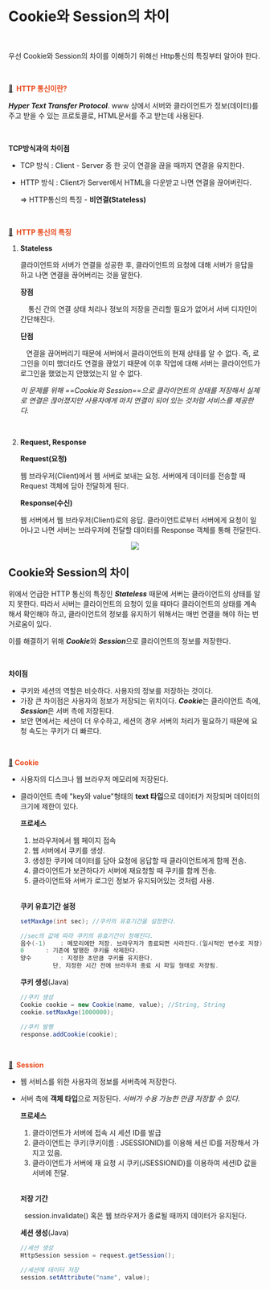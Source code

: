 #  Cookie와 Session의 차이

<br/>

우선 Cookie와 Session의 차이를 이해하기 위해선 Http통신의 특징부터 알아야 한다.

<br/>

<b style="color:#E94A1D">[🍂](https://apps.timwhitlock.info/emoji/tables/unicode#emoji-modal)&nbsp; HTTP 통신이란?</b>

***Hyper Text Transfer Protocol***. www 상에서 서버와 클라이언트가 정보(데이터)를 주고 받을 수 있는 프로토콜로, HTML문서를 주고 받는데 사용된다.

<br/>

**TCP방식과의 차이점**

- TCP 방식 : Client - Server 중 한 곳이 연결을 끊을 때까지 연결을 유지한다.

- HTTP 방식 : Client가 Server에서 HTML을 다운받고 나면 연결을 끊어버린다.

  => HTTP통신의 특징 - **비연결(Stateless)**

<br/>

<b style="color:#E94A1D">[🍂](https://apps.timwhitlock.info/emoji/tables/unicode#emoji-modal)&nbsp; HTTP 통신의 특징</b>

1. **Stateless**

   클라이언트와 서버가 연결을 성공한 후, 클라이언트의 요청에 대해 서버가 응답을 하고 나면 연결을 끊어버리는 것을 말한다.

   

   **장점**

   &nbsp; &nbsp; 통신 간의 연결 상태 처리나 정보의 저장을 관리할 필요가 없어서 서버 디자인이 간단해진다.

   **단점**

   &nbsp;&nbsp; 연결을 끊어버리기 때문에 서버에서 클라이언트의 현재 상태를 알 수 없다. 즉, 로그인을 이미 했더라도 연결을 끊었기 때문에 이후 작업에 대해 서버는 클라이언트가 로그인을 했었는지 안했었는지 알 수 없다.

   *이 문제를 위해 ==Cookie와 Session==으로 클라이언트의 상태를 저장해서 실제로 연결은 끊어졌지만 사용자에게 마치 연결이 되어 있는 것처럼 서비스를 제공한다.*

   <br/>

2. **Request, Response**

   **Request(요청)**

   웹 브라우저(Client)에서 웹 서버로 보내는 요청. 서버에게 데이터를 전송할 때 Request 객체에 담아 전달하게 된다.

   **Response(수신)**

   웹 서버에서 웹 브라우저(Client)로의 응답. 클라이언트로부터 서버에게 요청이 일어나고 나면 서버는 브라우저에 전달할 데이터를 Response 객체를 통해 전달한다.

<div align="center"><img src="https://user-images.githubusercontent.com/33229855/70770180-c2a07780-1daf-11ea-9170-8b8fad493fbb.png" style="align:center"/></div>



## Cookie와 Session의 차이

 위에서 언급한 HTTP 통신의 특징인 ***Stateless*** 때문에 서버는 클라이언트의 상태를 알지 못한다. 따라서 서버는 클라이언트의 요청이 있을 때마다 클라이언트의 상태를 계속해서 확인해야 하고, 클라이언트의 정보를 유지하기 위해서는 매번 연결을 해야 하는 번거로움이 있다. 

 이를 해결하기 위해 ***Cookie***와 ***Session***으로 클라이언트의 정보를 저장한다.

<br/>

**차이점**

- 쿠키와 세션의 역할은 비슷하다. 사용자의 정보를 저장하는 것이다.
- 가장 큰 차이점은 사용자의 정보가 저장되는 위치이다. ***Cookie***는 클라이언트 측에, ***Session***은 서버 측에 저장된다.
- 보안 면에서는 세션이 더 우수하고, 세션의 경우 서버의 처리가 필요하기 때문에 요청 속도는 쿠키가 더 빠르다.

<br/>

<b style="color:#E94A1D">[🍂](https://apps.timwhitlock.info/emoji/tables/unicode#emoji-modal)&nbsp;Cookie</b>

- 사용자의 디스크나 웹 브라우저 메모리에 저장된다.

- 클라이언트 측에 "key와 value"형태의 **text 타입**으로 데이터가 저장되며 데이터의 크기에 제한이 있다.

  

  **프로세스**

  1. 브라우저에서 웹 페이지 접속
  2. 웹 서버에서 쿠키를 생성.
  3. 생성한 쿠키에 데이터를 담아 요청에 응답할 때 클라이언트에게 함께 전송.
  4. 클라이언트가 보관하다가 서버에 재요청할 때 쿠키를 함께 전송.
  5. 클라이언트와 서버가 로그인 정보가 유지되어있는 것처럼 사용.

  <br/>

  **쿠키 유효기간 설정**

  ```java
  setMaxAge(int sec); //쿠키의 유효기간을 설정한다.
  
  //sec의 값에 따라 쿠키의 유효기간이 정해진다.
  음수(-1)	: 메모리에만 저장. 브라우저가 종료되면 사라진다.(일시적인 변수로 저장)
  0		 : 기존에 발행한 쿠키를 삭제한다.
  양수		: 지정한 초만큼 쿠키를 유지한다.
      	   단, 지정한 시간 전에 브라우저 종료 시 파일 형태로 저장됨.
  ```

  **쿠키 생성**(Java)

  ```java
  //쿠키 생성
  Cookie cookie = new Cookie(name, value); //String, String
  cookie.setMaxAge(1000000);
  
  //쿠키 발행
  response.addCookie(cookie);
  ```



<br/>

<b style="color:#E94A1D">[🍂](https://apps.timwhitlock.info/emoji/tables/unicode#emoji-modal) &nbsp;Session</b>

- 웹 서비스를 위한 사용자의 정보를 <span class="evidence">서버측</span>에 저장한다.

- 서버 측에 **객체 타입**으로 저장된다. *서버가 수용 가능한 만큼 저장할 수 있다.*

  **프로세스**

  1. 클라이언트가 서버에 접속 시 세션 ID를 발급
  2. 클라이언트는 쿠키(쿠키이름 : JSESSIONID)를 이용해 세션 ID를 저장해서 가지고 있음.
  3. 클라이언트가 서버에 재 요청 시 쿠키(JSESSIONID)를 이용하여 세션ID 값을 서버에 전달.

  <br/>

  **저장 기간** 

  &nbsp;&nbsp;session.invalidate() 혹은 웹 브라우저가 종료될 때까지 데이터가 유지된다.

  **세션 생성**(Java)
  
  ```java
  //세션 생성
  HttpSession session = request.getSession();
  
  //세션에 데이터 저장
  session.setAttribute("name", value);
  ```


<br/>





